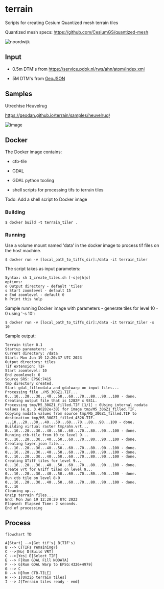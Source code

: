 # terrain

Scripts for creating Cesium Quantized mesh terrain tiles

Quantized mesh specs: https://github.com/CesiumGS/quantized-mesh

![noordwijk](https://github.com/Geodan/terrain/assets/538812/1d52b104-fa64-41be-b524-8b0a669ac842)

## Input

- 0.5m DTM's from https://service.pdok.nl/rws/ahn/atom/index.xml

- 5M DTM's from [GeoJSON](https://services.arcgis.com/nSZVuSZjHpEZZbRo/arcgis/rest/services/Kaartbladen_AHN3/FeatureServer/0/query?where=1%3D1&objectIds=&time=&geometry=&geometryType=esriGeometryEnvelope&inSR=&spatialRel=esriSpatialRelIntersects&resultType=none&distance=0.0&units=esriSRUnit_Meter&relationParam=&returnGeodetic=false&outFields=*&returnGeometry=true&returnCentroid=false&featureEncoding=esriDefault&multipatchOption=xyFootprint&maxAllowableOffset=&geometryPrecision=&outSR=&defaultSR=&datumTransformation=&applyVCSProjection=false&returnIdsOnly=false&returnUniqueIdsOnly=false&returnCountOnly=false&returnExtentOnly=false&returnQueryGeometry=false&returnDistinctValues=false&cacheHint=false&orderByFields=&groupByFieldsForStatistics=&outStatistics=&having=&resultOffset=&resultRecordCount=&returnZ=false&returnM=false&returnExceededLimitFeatures=true&quantizationParameters=&sqlFormat=none&f=pgeojson&token=)

## Samples

Utrechtse Heuvelrug

https://geodan.github.io/terrain/samples/heuvelrug/

![image](https://github.com/Geodan/terrain/assets/538812/ecbe4c78-1fcc-424a-a564-ca001a202d48)

## Docker

The Docker image contains:

- ctb-tile

- GDAL

- GDAL python tooling

- shell scripts for processing tifs to terrain tiles

Todo: Add a shell script to Docker image

### Building

```
$ docker build -t terrain_tiler .
```

### Running

Use a volume mount named 'data' in the docker image to process tif files on the host machine.

```
$ docker run -v [local_path_to_tiffs_dir]:/data -it terrain_tiler
```

The script takes as input parameters:

```
Syntax: sh 1_create_tiles.sh [-s|e|h|o]
options:
o Output directory - default 'tiles'
s Start zoomlevel - default 15
e End zoomlevel - default 0
h Print this help
```

Sample running Docker image with parameters - generate tiles for level 10 - 0 using '-s 10':

```
$ docker run -v [local_path_to_tiffs_dir]:/data -it terrain_tiler -s 10
```

Sample output:

```
Terrain tiler 0.1
Startup parameters: -s
Current directory: /data
Start: Mon Jun 19 12:20:37 UTC 2023
Output directory: tiles
Tif extension: TIF
Start zoomlevel: 10
End zoomlevel: 0
Source SRS: EPSG:7415
tmp directory created.
Start gdal_fillnodata and gdalwarp on input files...
Processing file ./M5_30GZ1.TIF...
0...10...20...30...40...50...60...70...80...90...100 - done.
Creating output file that is 1282P x 981L.
Processing tmp/M5_30GZ1_filled.TIF [1/1] : 0Using internal nodata values (e.g. 3.40282e+38) for image tmp/M5_30GZ1_filled.TIF.
Copying nodata values from source tmp/M5_30GZ1_filled.TIF to destination tmp/M5_30GZ1_filled_4326.TIF.
...10...20...30...40...50...60...70...80...90...100 - done.
Building virtual raster tmp/ahn.vrt...
0...10...20...30...40...50...60...70...80...90...100 - done.
Running ctb-tile from 10 to level 9...
0...10...20...30...40...50...60...70...80...90...100 - done.
Creating layer.json file...
0...10...20...30...40...50...60...70...80...90...100 - done.
0...10...20...30...40...50...60...70...80...90...100 - done.
0...10...20...30...40...50...60...70...80...90...100 - done.
Creating GTiff tiles for level 9...
0...10...20...30...40...50...60...70...80...90...100 - done.
Create vrt for GTiff tiles on level 9...
0...10...20...30...40...50...60...70...80...90...100 - done.
Run ctb tile on level 8-0
0...10...20...30...40...50...60...70...80...90...100 - done.
0...10
Cleaning up...
Unzip terrain files...
End: Mon Jun 19 12:20:39 UTC 2023
Elapsed: Elapsed Time: 2 seconds.
End of processing
```

## Process

```mermaid
flowchart TD

A[Start] -->|Get tif's| B(TIF's) 
B --> C{TIFs remaining?}
C -->|No| D[Build VRT]
C -->|Yes| E[Select TIF]
E --> F[Run GDAL Fill NODATA]
F --> G[Run GDAL Warp to EPSG:4326+4979]
G --> C
D --> H[Run CTB-TILE]
H --> I[Unzip terrain tiles]
I --> J[Terrain tiles ready - end]
```
